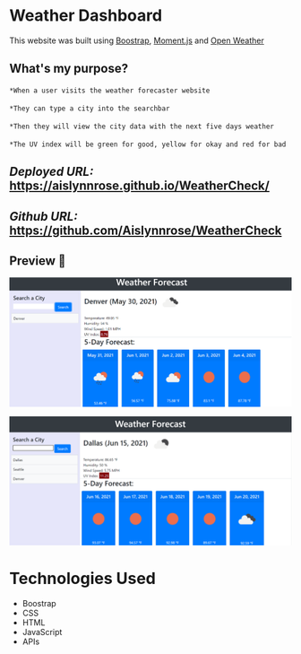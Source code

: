 # **Weather Dashboard**

This website was built using [Boostrap](https://getbootstrap.com), [Moment.js](https://momentjs.com/) and [Open Weather](https://openweathermap.org/)

## What's my purpose?
```
*When a user visits the weather forecaster website

*They can type a city into the searchbar

*Then they will view the city data with the next five days weather

*The UV index will be green for good, yellow for okay and red for bad
```

## _Deployed URL:_ https://aislynnrose.github.io/WeatherCheck/

## _Github URL:_ https://github.com/Aislynnrose/WeatherCheck


## Preview 👀

![Weather Snippet](/snippet.PNG)

![Screenshot](/WeatherDashSnippet.PNG)

# Technologies Used

* Boostrap
* CSS
* HTML
* JavaScript
* APIs